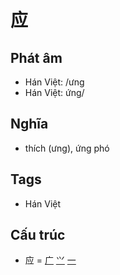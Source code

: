 # 应

## Phát âm
* Hán Việt: /ưng
* Hán Việt: ứng/

## Nghĩa
* thích (ưng), ứng phó

## Tags
* Hán Việt

## Cấu trúc
* 应 = [广](广.md) [⺍](⺍.md) [一](一.md)

<script>window.HANZI_FIELD='应';</script>